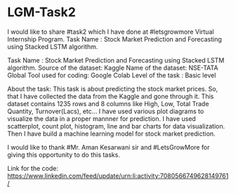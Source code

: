 # LGM-Task2
I would like to share #task2 which I have done at #letsgrowmore Virtual Internship Program.  Task Name : Stock Market Prediction and Forecasting using Stacked LSTM algorithm. 

Task Name : Stock Market Prediction and Forecasting using Stacked LSTM algorithm.
Source of the dataset: Kaggle
Name of the dataset: NSE-TATA Global
Tool used for coding: Google Colab
Level of the task : Basic level

About the task:
This task is about predicting the stock market prices. So, that I have collected the data from the Kaggle and gone through it. This dataset contains 1235 rows and 8 columns like High, Low, Total Trade Quantity, Turnover(Lacs), etc...
I have used various plot diagrams to visualize the data in a proper mannner for prediction. I have used scatterplot, count plot, histogram, line and bar charts for data visualization. Then I have build a machine learning model for stock market prediction.

I would like to thank #Mr. Aman Kesarwani sir and #LetsGrowMore for giving this opportunity to do this tasks.

   Link for the code: https://www.linkedin.com/feed/update/urn:li:activity:7080566749628149761/
